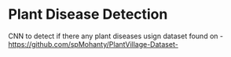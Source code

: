 # Plant Disease Detection
 CNN to detect if there any plant diseases usign dataset found on - https://github.com/spMohanty/PlantVillage-Dataset- 
